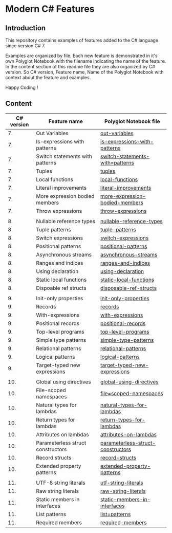 
# Modern C# Features

## Introduction

This repository contains examples of features added to the C# language since version C# 7. 

Examples are organized by file. Each new feature is demonstrated in it's own Polyglot Notebook with the filename indicating the name of the feature. In the content section of this readme file they are also organized by C# version. So C# version, Feature name, Name of the Polyglot Notebook with context about the feature and examples.

Happy Coding !

## Content

| C# version | Feature name                      | Polyglot Notebook file                                                         |
| ---------- | --------------------------------- | --------------------------------------------------------------------------     |
|          7.| Out Variables                     | [out-variables](./out-variables.ipynb)                                         | 
|          7.| Is-expressions with patterns      | [is-expressions-with-patterns](./is-expressions-with-patterns.ipynb)           |
|          7.| Switch statements with patterns   | [switch-statements-with=patterns](./switch-statements-with-patterns.ipynb)     | 
|          7.| Tuples                            | [tuples](./tuples.ipynb)                                                       | 
|          7.| Local functions                   | [local-functions](./local-functions.ipynb)                                     |
|          7.| Literal improvements              | [literal-improvements](./literal-improvements.ipynb)                           |
|          7.| More expression bodied members    | [more-expression-bodied-members](./more-expression-bodied-members.ipynb)       |
|          7.| Throw expressions                 | [throw-expressions](./throw-expressions.ipynb)                                 | 
|            |                                   |                                                                                |
|          8.| Nullable reference types          | [nullable-reference-types](./nullable-reference-types.ipynb)                   |
|          8.| Tuple patterns                    | [tuple-patterns](./tuple-patterns.ipynb)                                       |  
|          8.| Switch expressions                | [switch-expressions](./switch-expressions.ipynb)                               |
|          8.| Positional patterns               | [positional-patterns](./positional-patterns.ipynb)                             | 
|          8.| Asynchronous streams              | [asynchronous-streams](./asynchronous-streams.ipynb)                           |
|          8.| Ranges and indices                | [ranges-and-indices](./ranges-and-indices.ipynb)                               |
|          8.| Using declaration                 | [using-declaration](./using-declaration.ipynb)                                 |
|          8.| Static local functions            | [static-local-functions](./static-local-functions.ipynb)                       | 
|          8.| Dispoable ref structs             | [disposable-ref-structs](./disposable-ref-structs.ipynb)                       |
|            |                                   |                                                                                | 
|          9.| Init-only properties              | [init-only-properties](./init-only-properties.ipynb)                           |
|          9.| Records                           | [records](./records.ipynb)                                                     | 
|          9.| With-expressions                  | [with-expressions](./with-expressions.ipynb)                                   |
|          9.| Positional records                | [positional-records](./positional-records.ipynb)                               | 
|          9.| Top-level programs                | [top-level-programs](./top-level-programs.ipynb)                               |
|          9.| Simple type patterns              | [simple-type-patterns](./simple-type-patterns.ipynb)                           |
|          9.| Relational patterns               | [relational-patterns](./relational-patterns.ipynb)                             |
|          9.| Logical patterns                  | [logical-patterns](./logical-patterns.ipynb)                                   |
|          9.| Target-typed new expressions      | [target-typed-new-expressions](./target-typed-new-expressions.ipynb)           |
|            |                                   |                                                                                |
|         10.| Global using directives           | [global-using-directives](./global-using-directives.ipynb)                     |
|         10.| File-scoped namespaces            | [file=scoped-namespaces](./file-scoped-namespaces.ipynb)                       |
|         10.| Natural types for lambdas         | [natural-types-for-lambdas](./natural-types-for-lambdas.ipynb)                 |
|         10.| Return types for lambdas          | [return-types-for-lambdas](./return-types-for-lambdas.ipynb)                   | 
|         10.| Attributes on lambdas             | [attributes-on-lambdas](./attributes-on-lambdas.ipynb)                         |
|         10.| Parameterless struct constructors | [parameterless-struct-constructors](./parameterless-struct-constructors.ipynb) |
|         10.| Record structs                    | [record-structs](./record-structs.ipynb)                                       |
|         10.| Extended property patterns        | [extended-property-patterns](./extended-property-patterns.ipynb)               |
|            |                                   |                                                                                |
|         11.| UTF-8 string literals             | [utf-string-literals](./utf-8-string-literals.ipynb)                           | 
|         11.| Raw string literals               | [raw-string-literals](./raw-string-literals.ipynb)                             |
|         11.| Static members in interfaces      | [static-members-in-interfaces](./static-members-in-interfaces.ipynb)           |
|         11.| List patterns                     | [list=patterns](./list-patterns.ipynb)                                         |
|         11.| Required members                  | [required-members](./required-members.ipynb)                                   |